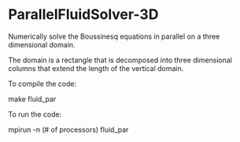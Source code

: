# ParallelFluidSolver-3D
Numerically solve the Boussinesq equations in parallel on a three dimensional domain.

The domain is a rectangle that is decomposed into three dimensional columns that extend the length of the vertical domain.

To compile the code:

make fluid_par
 
To run the code:
 
mpirun -n (# of processors) fluid_par
  
